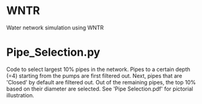 # WNTR
Water network simulation using WNTR

# Pipe_Selection.py
Code to select largest 10% pipes in the network.
Pipes to a certain depth (=4) starting from the pumps are first filtered out.
Next, pipes that are 'Closed' by default are filtered out.
Out of the remaining pipes, the top 10% based on their diameter are selected.
See 'Pipe Selection.pdf' for pictorial illustration.
